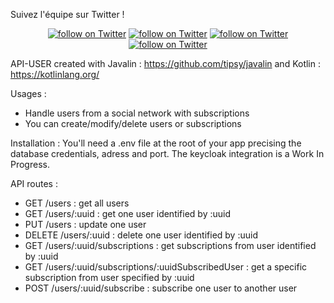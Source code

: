Suivez l'équipe sur Twitter !
<p align=center>
<a href="https://twitter.com/intent/follow?screen_name=shields_io">
        <img src="https://img.shields.io/twitter/follow/LeFaou?style=social&logo=twitter"
            alt="follow on Twitter"></a>
<a href="https://twitter.com/intent/follow?screen_name=shields_io">
    <img src="https://img.shields.io/twitter/follow/manon_rambaud_1?style=social&logo=twitter"
        alt="follow on Twitter"></a>
<a href="https://twitter.com/intent/follow?screen_name=shields_io">
    <img src="https://img.shields.io/twitter/follow/SPerols?style=social&logo=twitter"
        alt="follow on Twitter"></a>
<a href="https://twitter.com/intent/follow?screen_name=shields_io">
    <img src="https://img.shields.io/twitter/follow/martin_gadan?style=social&logo=twitter"
        alt="follow on Twitter"></a>
</p>

API-USER created with Javalin : https://github.com/tipsy/javalin and Kotlin : https://kotlinlang.org/

Usages : 
- Handle users from a social network with subscriptions
- You can create/modify/delete users or subscriptions

Installation : 
You'll need a .env file at the root of your app precising the database credentials, adress and port. 
The keycloak integration is a Work In Progress.

API routes :  
- GET /users  : get all users
- GET /users/:uuid : get one user identified by :uuid
- PUT /users : update one user
- DELETE /users/:uuid : delete one user identified by :uuid
- GET /users/:uuid/subscriptions : get subscriptions from user identified by :uuid
- GET /users/:uuid/subscriptions/:uuidSubscribedUser : get a specific subscription from user specified by :uuid 
- POST /users/:uuid/subscribe : subscribe one user to another user
